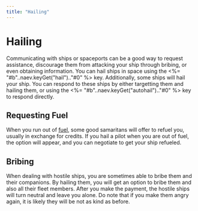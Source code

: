 ```yaml
---
title: "Hailing"
---
```

# Hailing

Communicating with ships or spaceports can be a good way to request assistance, discourage them from attacking your ship through bribing, or even obtaining information.
You can hail ships in space using the <%= "#b"..naev.keyGet("hail").."#0" %> key.
Additionally, some ships will hail your ship.
You can respond to these ships by either targetting them and hailing them, or using the <%= "#b"..naev.keyGet("autohail").."#0" %> key to respond directly.

## Requesting Fuel

When you run out of [fuel](mechanics/hyperspace), some good samaritans will offer to refuel you, usually in exchange for credits.
If you hail a pilot when you are out of fuel, the option will appear, and you can negotiate to get your ship refueled.

## Bribing

When dealing with hostile ships, you are sometimes able to bribe them and their companions.
By hailing them, you will get an option to bribe them and also all their fleet members.
After you make the payment, the hostile ships will turn neutral and leave you alone.
Do note that if you make them angry again, it is likely they will be not as kind as before.
